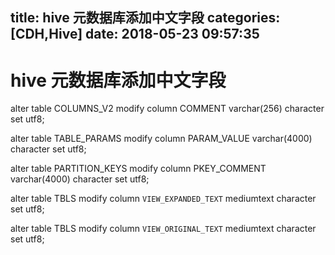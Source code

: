 title: hive 元数据库添加中文字段
categories: [CDH,Hive]
date: 2018-05-23 09:57:35
---
# hive 元数据库添加中文字段

alter table COLUMNS_V2 modify column COMMENT varchar(256) character set utf8;

alter table TABLE_PARAMS modify column PARAM_VALUE varchar(4000) character set utf8;

alter table PARTITION_KEYS modify column PKEY_COMMENT varchar(4000) character set utf8;



alter table TBLS modify column `VIEW_EXPANDED_TEXT` mediumtext character set utf8;

alter table TBLS modify column `VIEW_ORIGINAL_TEXT` mediumtext character set utf8;
